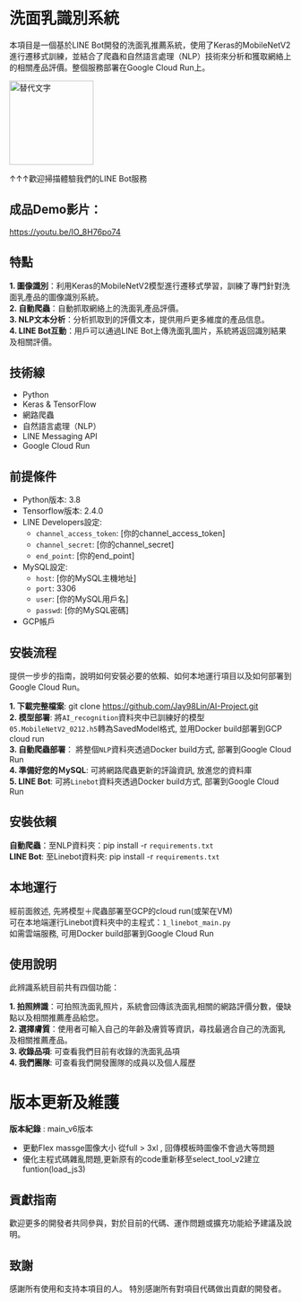 # 洗面乳識別系統
本項目是一個基於LINE Bot開發的洗面乳推薦系統，使用了Keras的MobileNetV2進行遷移式訓練，並結合了爬蟲和自然語言處理（NLP）技術來分析和獲取網絡上的相關產品評價。整個服務部署在Google Cloud Run上。

<img src="https://i.imgur.com/4w7iZFO.png" alt="替代文字" width="150"/>

↑↑↑歡迎掃描體驗我們的LINE Bot服務

## 成品Demo影片：
https://youtu.be/IO_8H76po74  

## 特點
**1. 圖像識別**：利用Keras的MobileNetV2模型進行遷移式學習，訓練了專門針對洗面乳產品的圖像識別系統。  
**2. 自動爬蟲**：自動抓取網絡上的洗面乳產品評價。  
**3. NLP文本分析**：分析抓取到的評價文本，提供用戶更多維度的產品信息。  
**4. LINE Bot互動**：用戶可以通過LINE Bot上傳洗面乳圖片，系統將返回識別結果及相關評價。  

## 技術線
- Python  
- Keras & TensorFlow   
- 網路爬蟲  
- 自然語言處理（NLP）  
- LINE Messaging API  
- Google Cloud Run  

## 前提條件
- Python版本: 3.8
- Tensorflow版本: 2.4.0
- LINE Developers設定:
  - `channel_access_token`: [你的channel_access_token]
  - `channel_secret`: [你的channel_secret]
  - `end_point`: [你的end_point]
- MySQL設定:
  - `host`: [你的MySQL主機地址]
  - `port`: 3306
  - `user`: [你的MySQL用戶名]
  - `passwd`: [你的MySQL密碼]
- GCP帳戶



## 安裝流程
提供一步步的指南，說明如何安裝必要的依賴、如何本地運行項目以及如何部署到Google Cloud Run。  

**1. 下載完整檔案**: git clone https://github.com/Jay98Lin/AI-Project.git  
**2. 模型部署**: 將`AI_recognition`資料夾中已訓練好的模型`05.MobileNetV2_0212.h5`轉為SavedModel格式, 並用Docker build部署到GCP cloud run  
**3. 自動爬蟲部署**： 將整個`NLP`資料夾透過Docker build方式, 部署到Google Cloud Run  
**4. 準備好您的ＭySQL**: 可將網路爬蟲更新的評論資訊, 放進您的資料庫  
**5. LINE Bot**: 可將`Linebot`資料夾透過Docker build方式, 部署到Google Cloud Run

## 安裝依賴
**自動爬蟲**：至NLP資料夾：pip install -r `requirements.txt`  
**LINE Bot**: 至Linebot資料夾: pip install -r `requirements.txt`  

## 本地運行
經前面敘述, 先將模型＋爬蟲部署至GCP的cloud run(或架在VM)  
可在本地端運行Linebot資料夾中的主程式：`1_linebot_main.py`  
如需雲端服務, 可用Docker build部署到Google Cloud Run  

## 使用說明
此辨識系統目前共有四個功能：  

**1. 拍照辨識**：可拍照洗面乳照片，系統會回傳該洗面乳相關的網路評價分數，優缺點以及相關推薦產品給您。  
**2. 選擇膚質**：使用者可輸入自己的年齡及膚質等資訊，尋找最適合自己的洗面乳及相關推薦產品。  
**3. 收錄品項**: 可查看我們目前有收錄的洗面乳品項  
**4. 我們團隊**: 可查看我們開發團隊的成員以及個人履歷  


# 版本更新及維護
**版本紀錄** : main_v6版本 
- 更動Flex massge圖像大小 從full > 3xl , 回傳模板時圖像不會過大等問題
- 優化主程式碼雜亂問題,更新原有的code重新移至select_tool_v2建立funtion(load_js3)


## 貢獻指南
歡迎更多的開發者共同參與，對於目前的代碼、運作問題或擴充功能給予建議及說明。

## 致謝
感謝所有使用和支持本項目的人。
特別感謝所有對項目代碼做出貢獻的開發者。

